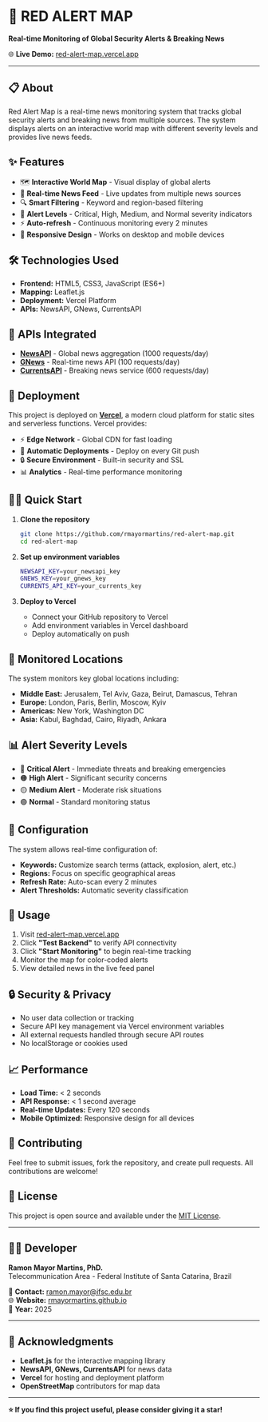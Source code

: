 # 🚨 RED ALERT MAP

**Real-time Monitoring of Global Security Alerts & Breaking News**

🌐 **Live Demo:** [red-alert-map.vercel.app](https://red-alert-map.vercel.app)

---

## 📋 About

Red Alert Map is a real-time news monitoring system that tracks global security alerts and breaking news from multiple sources. The system displays alerts on an interactive world map with different severity levels and provides live news feeds.

## ✨ Features

- 🗺️ **Interactive World Map** - Visual display of global alerts
- 📰 **Real-time News Feed** - Live updates from multiple news sources
- 🔍 **Smart Filtering** - Keyword and region-based filtering
- 🚨 **Alert Levels** - Critical, High, Medium, and Normal severity indicators
- ⚡ **Auto-refresh** - Continuous monitoring every 2 minutes
- 📱 **Responsive Design** - Works on desktop and mobile devices

## 🛠️ Technologies Used

- **Frontend:** HTML5, CSS3, JavaScript (ES6+)
- **Mapping:** Leaflet.js
- **Deployment:** Vercel Platform
- **APIs:** NewsAPI, GNews, CurrentsAPI

## 🔌 APIs Integrated

- **[NewsAPI](https://newsapi.org/)** - Global news aggregation (1000 requests/day)
- **[GNews](https://gnews.io/)** - Real-time news API (100 requests/day)  
- **[CurrentsAPI](https://currentsapi.services/)** - Breaking news service (600 requests/day)

## 🚀 Deployment

This project is deployed on **[Vercel](https://vercel.com)**, a modern cloud platform for static sites and serverless functions. Vercel provides:

- ⚡ **Edge Network** - Global CDN for fast loading
- 🔄 **Automatic Deployments** - Deploy on every Git push
- 🔒 **Secure Environment** - Built-in security and SSL
- 📊 **Analytics** - Real-time performance monitoring

## 🏃‍♂️ Quick Start

1. **Clone the repository**
   ```bash
   git clone https://github.com/rmayormartins/red-alert-map.git
   cd red-alert-map
   ```

2. **Set up environment variables**
   ```bash
   NEWSAPI_KEY=your_newsapi_key
   GNEWS_KEY=your_gnews_key
   CURRENTS_API_KEY=your_currents_key
   ```

3. **Deploy to Vercel**
   - Connect your GitHub repository to Vercel
   - Add environment variables in Vercel dashboard
   - Deploy automatically on push

## 🎯 Monitored Locations

The system monitors key global locations including:

- **Middle East:** Jerusalem, Tel Aviv, Gaza, Beirut, Damascus, Tehran
- **Europe:** London, Paris, Berlin, Moscow, Kyiv
- **Americas:** New York, Washington DC
- **Asia:** Kabul, Baghdad, Cairo, Riyadh, Ankara

## 📊 Alert Severity Levels

- 🔴 **Critical Alert** - Immediate threats and breaking emergencies
- 🟠 **High Alert** - Significant security concerns  
- 🟡 **Medium Alert** - Moderate risk situations
- 🟢 **Normal** - Standard monitoring status

## 🔧 Configuration

The system allows real-time configuration of:

- **Keywords:** Customize search terms (attack, explosion, alert, etc.)
- **Regions:** Focus on specific geographical areas
- **Refresh Rate:** Auto-scan every 2 minutes
- **Alert Thresholds:** Automatic severity classification

## 📱 Usage

1. Visit [red-alert-map.vercel.app](https://red-alert-map.vercel.app)
2. Click **"Test Backend"** to verify API connectivity
3. Click **"Start Monitoring"** to begin real-time tracking
4. Monitor the map for color-coded alerts
5. View detailed news in the live feed panel

## 🔒 Security & Privacy

- No user data collection or tracking
- Secure API key management via Vercel environment variables
- All external requests handled through secure API routes
- No localStorage or cookies used

## 📈 Performance

- **Load Time:** < 2 seconds
- **API Response:** < 1 second average
- **Real-time Updates:** Every 120 seconds
- **Mobile Optimized:** Responsive design for all devices

## 🤝 Contributing

Feel free to submit issues, fork the repository, and create pull requests. All contributions are welcome!

## 📄 License

This project is open source and available under the [MIT License](LICENSE).

---

## 👨‍💻 Developer

**Ramon Mayor Martins, PhD.**  
Telecommunication Area - Federal Institute of Santa Catarina, Brazil  

📧 **Contact:** [ramon.mayor@ifsc.edu.br](mailto:ramon.mayor@ifsc.edu.br)  
🌐 **Website:** [rmayormartins.github.io](https://rmayormartins.github.io)  
📅 **Year:** 2025

---

## 🙏 Acknowledgments

- **Leaflet.js** for the interactive mapping library
- **NewsAPI, GNews, CurrentsAPI** for news data
- **Vercel** for hosting and deployment platform
- **OpenStreetMap** contributors for map data

---

**⭐ If you find this project useful, please consider giving it a star!**
